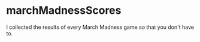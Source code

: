 # marchMadnessScores
I collected the results of every March Madness game so that you don't have to.
